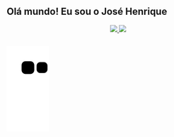## Olá mundo! Eu sou o José Henrique

<div align="center">
  <a href="https://github.com/jose15000">
  <img height="165em" src="https://github-readme-stats.vercel.app/api?username=jose15000&show_icons=true&theme=dark&include_all_commits=true&count_private=true"/>
  <img height="165em" src="https://github-readme-stats.vercel.app/api/top-langs/?username=jose15000&layout=compact&langs_count=7&theme=dark"/>
</div>
  
  ##

   ![Snake animation](https://github.com/jose15000/jose15000/blob/output/github-contribution-grid-snake.svg)
